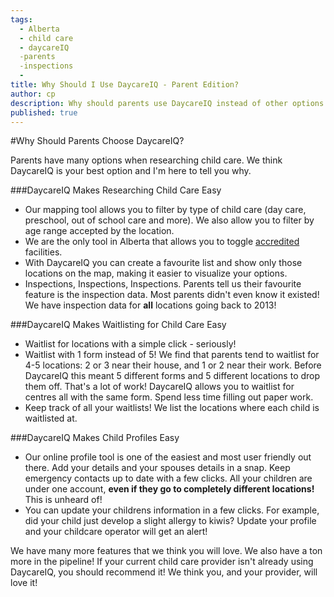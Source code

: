 ```yaml
---
tags:
  - Alberta
  - child care
  - daycareIQ
  -parents
  -inspections
  -
title: Why Should I Use DaycareIQ - Parent Edition?
author: cp
description: Why should parents use DaycareIQ instead of other options out there?  What advantage does DaycareIQ provide?
published: true
---
```

#Why Should Parents Choose DaycareIQ?

Parents have many options when researching child care.  We think DaycareIQ is your best option and I'm here to tell you why.

###DaycareIQ Makes Researching Child Care Easy
*  Our mapping tool allows you to filter by type of child care (day care, preschool, out of school care and more).  We also allow you to filter by age range accepted by the location.
*  We are the only tool in Alberta that allows you to toggle [accredited](https://blog.daycareiq.com/2015-alberta-daycare-accreditation/) facilities.
*  With DaycareIQ you can create a favourite list and show only those locations on the map, making it easier to visualize your options.
*  Inspections, Inspections, Inspections.  Parents tell us their favourite feature is the inspection data.  Most parents didn't even know it existed!  We have inspection data for **all** locations going back to 2013!

###DaycareIQ Makes Waitlisting for Child Care Easy
*  Waitlist for locations with a simple click - seriously!
*  Waitlist with 1 form instead of 5!  We find that parents tend to waitlist for 4-5 locations: 2 or 3 near their house, and 1 or 2 near their work.  Before DaycareIQ this meant 5 different forms and 5 different locations to drop them off.  That's a lot of work!  DaycareIQ allows you to waitlist for centres all with the same form.  Spend less time filling out paper work.
*  Keep track of all your waitlists!  We list the locations where each child is waitlisted at.

###DaycareIQ Makes Child Profiles Easy
*  Our online profile tool is one of the easiest and most user friendly out there.  Add your details and your spouses details in a snap.  Keep emergency contacts up to date with a few clicks.  All your children are under one account, **even if they go to completely different locations!**  This is unheard of!
*  You can update your childrens information in a few clicks.  For example, did your child just develop a slight allergy to kiwis?  Update your profile and your childcare operator will get an alert!

We have many more features that we think you will love.  We also have a ton more in the pipeline!  If your current child care provider isn't already using DaycareIQ, you should recommend it!  We think you, and your provider, will love it!
